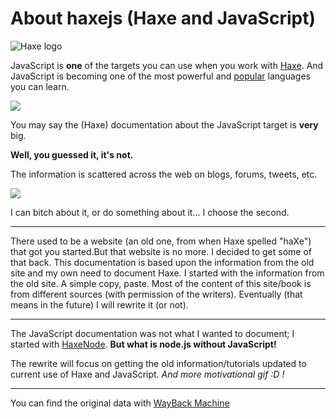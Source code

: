 # About haxejs (Haxe and JavaScript)

![Haxe logo](../img/haxe_javascript_logos.png)

JavaScript is **one** of the targets you can use when you work with [Haxe](http://haxe.org/).
And JavaScript is becoming one of the most powerful and [popular](https://github.com/blog/2047-language-trends-on-github) languages you can learn.

![](https://cloud.githubusercontent.com/assets/2623954/9098640/f15e22b4-3b7f-11e5-9496-12b6d811f0ea.jpg)

You may say the (Haxe) documentation about the JavaScript target is **very** big.

**Well, you guessed it, it's not.**

The information is scattered across the web on blogs, forums, tweets, etc.

![](http://www.reactiongifs.com/r/do.gif)

I can bitch about it, or do something about it... I choose the second.

---

There used to be a website (an old one, from when Haxe spelled "haXe") that got you started.But that website is no more. I decided to get some of that back. This documentation is based upon the information from the old site and my own need to document Haxe. I started with the information from the old site. A simple copy, paste. Most of the content of this site/book is from different sources (with permission of the writers). Eventually (that means in the future) I will rewrite it (or not).

---

The JavaScript documentation was not what I wanted to document; I started with [HaxeNode](http://matthijskamstra.github.io/haxenode/). **But what is node.js without JavaScript!**

The rewrite will focus on getting the old information/tutorials updated to current use of Haxe and JavaScript.
_And more motivational gif :D !_

---

You can find the original data with [WayBack Machine](https://web.archive.org/web/20130917142452/http://www.haxejs.org/externs)
